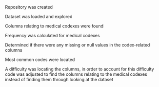 Repository was created

Dataset was loaded and explored

Columns relating to medical codexes were found

Frequency was calculated for medical codexes

Determined if there were  any missing or null values in the codex-related columns 

Most common codes were located

A difficulty was locating the columns, in order to account for this difficulty code was adjusted to find the 
columns relating to the medical codexes instead of finding them through looking at the dataset
